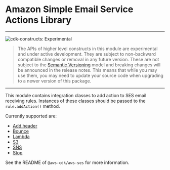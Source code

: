 # Amazon Simple Email Service Actions Library
<!--BEGIN STABILITY BANNER-->

---

![cdk-constructs: Experimental](https://img.shields.io/badge/cdk--constructs-experimental-important.svg?style=for-the-badge)

> The APIs of higher level constructs in this module are experimental and under active development.
> They are subject to non-backward compatible changes or removal in any future version. These are
> not subject to the [Semantic Versioning](https://semver.org/) model and breaking changes will be
> announced in the release notes. This means that while you may use them, you may need to update
> your source code when upgrading to a newer version of this package.

---

<!--END STABILITY BANNER-->

This module contains integration classes to add action to SES email receiving rules.
Instances of these classes should be passed to the `rule.addAction()` method.

Currently supported are:

* [Add header](https://docs.aws.amazon.com/ses/latest/DeveloperGuide/receiving-email-action-add-header.html)
* [Bounce](https://docs.aws.amazon.com/ses/latest/DeveloperGuide/receiving-email-action-bounce.html)
* [Lambda](https://docs.aws.amazon.com/ses/latest/DeveloperGuide/receiving-email-action-lambda.html)
* [S3](https://docs.aws.amazon.com/ses/latest/DeveloperGuide/receiving-email-action-s3.html)
* [SNS](https://docs.aws.amazon.com/ses/latest/DeveloperGuide/receiving-email-action-sns.html)
* [Stop](https://docs.aws.amazon.com/ses/latest/DeveloperGuide/receiving-email-action-stop.html)

See the README of `@aws-cdk/aws-ses` for more information.
